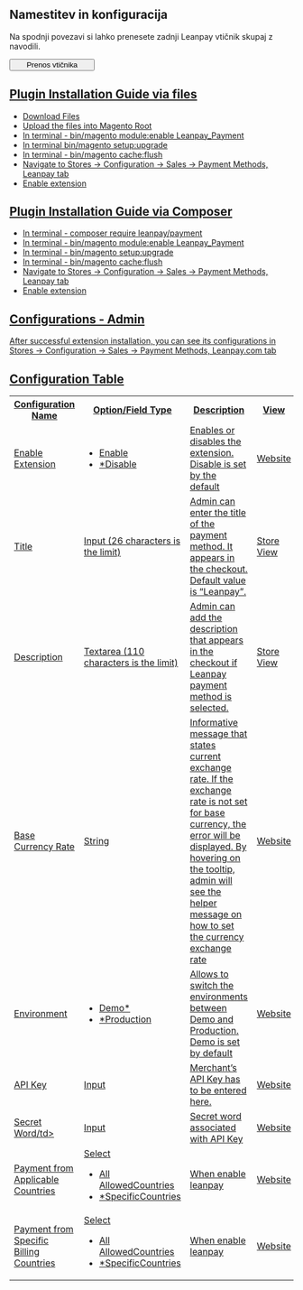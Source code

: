 ## Namestitev in konfiguracija

Na spodnji povezavi si lahko prenesete zadnji Leanpay vtičnik skupaj z navodili.



<div>
		<a href="[https://storage.googleapis.com/stoplight-resources/Download/leanpay-magento2-v3.zip](url)" download>
		<button class="btn" style="width:30%"><i class="fa fa-download"></i> Prenos vtičnika</button>
</div>



## Plugin Installation Guide via files

- Download Files
- Upload the files into Magento Root
- In terminal - bin/magento module:enable Leanpay_Payment
- In terminal bin/magento setup:upgrade
- In terminal - bin/magento cache:flush
- Navigate to Stores -> Configuration -> Sales -> Payment Methods, Leanpay tab
- Enable extension

## Plugin Installation Guide via Composer

- In terminal - composer require leanpay/payment
- In terminal - bin/magento module:enable Leanpay_Payment
- In terminal - bin/magento setup:upgrade
- In terminal - bin/magento cache:flush
- Navigate to Stores -> Configuration -> Sales -> Payment Methods, Leanpay tab
- Enable extension

## Configurations - Admin

After successful extension installation, you can see its configurations in Stores -> Configuration -> Sales -> Payment Methods, Leanpay.com tab

<h2>Configuration Table</h2>
<table>
  <tbody>
    <tr>
      <th>Configuration Name</th>
      <th>Option/Field Type</th>
      <th>Description</th>
      <th>View</th>
    </tr>
    <tr>
      <td>Enable Extension</td>
      <td>
        <ul>
          <li>Enable</li>
          <li>*Disable</li>
        </ul>
      </td>
      <td>Enables or disables the extension. Disable is set by the default</td>
      <td>Website</td>
    </tr>
    <tr>
      <td>Title</td>
      <td>Input (26 characters is the limit)</td>
      <td>Admin can enter the title of the payment method. It appears in the checkout. Default value is “Leanpay”.</td>
      <td>Store View</td>
    </tr>
    <tr>
      <td>Description</td>
      <td>Textarea (110 characters is the limit)</td>
      <td>Admin can add the description that appears in the checkout if Leanpay payment method is selected.</td>
      <td>Store View</td>
    </tr>
    <tr>
      <td>Base Currency Rate</td>
      <td>String</td>
      <td>Informative message that states current exchange rate. If the exchange rate is not set for base currency, the error will be displayed. By hovering on the tooltip, admin will see the helper message on how to set the currency exchange rate</td>
      <td>Website</td>
    </tr>
    <tr>
      <td>Environment</td>
      <td>
        <ul>
          <li>Demo*</li>
          <li>*Production</li>
        </ul>
      </td>
      <td>Allows to switch the environments between Demo and Production. Demo is set by default</td>
      <td>Website</td>
    </tr>
    <tr>
      <td>API Key</td>
      <td>Input</td>
      <td>Merchant’s API Key has to be entered here.</td>
      <td>Website</td>
    </tr>
    <tr>
      <td>Secret Word/td></td>
      <td>Input</td>
      <td>Secret word associated with API Key</td>
      <td>Website</td>
    </tr>
	<tr>
      <td>Payment from Applicable Countries</td>
			<td>Select
				<ul>
				<li>All AllowedCountries</li>
				<li>*SpecificCountries</li>
				</ul>
			</td>
      <td>When enable leanpay</td>
      <td>Website</td>
    </tr>
	<tr>
		<td>Payment from Specific Billing Countries</td>
		<td>Select
				<ul>
				<li>All AllowedCountries</li>
				<li>*SpecificCountries</li>
				</ul>
		</td>
      <td>When enable leanpay</td>
      <td>Website</td>
    </tr>
  </tbody>
</table>